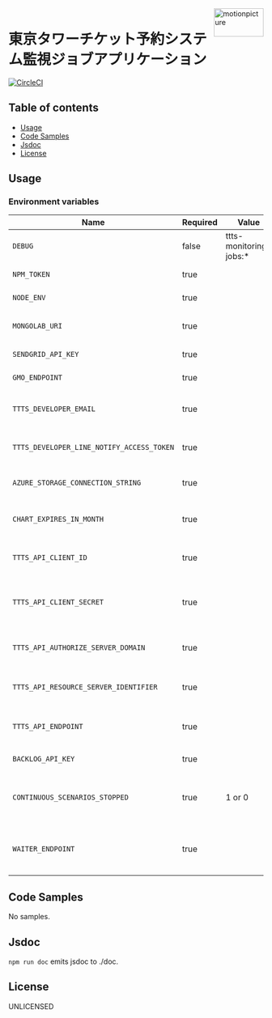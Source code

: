 <img src="https://motionpicture.jp/images/common/logo_01.svg" alt="motionpicture" title="motionpicture" align="right" height="56" width="98"/>

# 東京タワーチケット予約システム監視ジョブアプリケーション

[![CircleCI](https://circleci.com/gh/motionpicture/ttts-monitoring-jobs.svg?style=svg&circle-token=3f19d3ae6b688567589a4d877acc4a45cc6cc737)](https://circleci.com/gh/motionpicture/ttts-monitoring-jobs)


## Table of contents

* [Usage](#usage)
* [Code Samples](#code-samples)
* [Jsdoc](#jsdoc)
* [License](#license)

## Usage

### Environment variables

| Name                                      | Required | Value                  | Purpose                      |
| ----------------------------------------- | -------- | ---------------------- | ---------------------------- |
| `DEBUG`                                   | false    | ttts-monitoring-jobs:* | Debug                        |
| `NPM_TOKEN`                               | true     |                        | NPM auth token               |
| `NODE_ENV`                                | true     |                        | environment name             |
| `MONGOLAB_URI`                            | true     |                        | MongoDB connection URI       |
| `SENDGRID_API_KEY`                        | true     |                        | SendGrid API Key             |
| `GMO_ENDPOINT`                            | true     |                        | GMO API endpoint             |
| `TTTS_DEVELOPER_EMAIL`                    | true     |                        | 開発者通知用メールアドレス          |
| `TTTS_DEVELOPER_LINE_NOTIFY_ACCESS_TOKEN` | true     |                        | LINE Notifyでのレポート通知        |
| `AZURE_STORAGE_CONNECTION_STRING`         | true     |                        | Save charts on azure storage |
| `CHART_EXPIRES_IN_MONTH`                  | true     |                        | チャート表示有効期間(ヵ月)        |
| `TTTS_API_CLIENT_ID`                      | true     |                        | TTTS APIクライアントID             |
| `TTTS_API_CLIENT_SECRET`                  | true     |                        | TTTS APIクライアントシークレット         |
| `TTTS_API_AUTHORIZE_SERVER_DOMAIN`        | true     |                        | TTTS API認可サーバードメイン         |
| `TTTS_API_RESOURCE_SERVER_IDENTIFIER`     | true     |                        | TTTS APIリソースサーバー識別子       |
| `TTTS_API_ENDPOINT`                       | true     |                        | TTTS APIエンドポイント              |
| `BACKLOG_API_KEY`                         | true     |                        | バックログAPI key                 |
| `CONTINUOUS_SCENARIOS_STOPPED`            | true     | 1 or 0                 | 継続的なシナリオを止めるかどうか         |
| `WAITER_ENDPOINT`                         | true     |                        | シナリオで使用するWAITERエンドポイント     |

## Code Samples

No samples.

## Jsdoc

`npm run doc` emits jsdoc to ./doc.

## License

UNLICENSED
